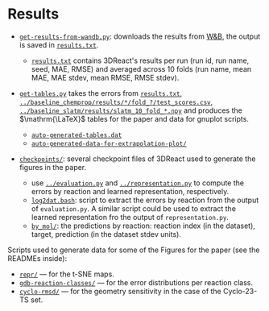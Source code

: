 # Results

* [`get-results-from-wandb.py`](get-results-from-wandb.py):
  downloads the results from [W&B](https://wandb.ai/equireact/projects), the output is saved in [`results.txt`](results.txt).
  * [`results.txt`](results.txt) contains 3DReact's results per run (run id, run name, seed, MAE, RMSE)
  and averaged across 10 folds (run name, mean MAE, MAE stdev, mean RMSE, RMSE stdev).

* [`get-tables.py`](get-tables.py) takes the errors from [`results.txt`](results.txt),
  [`../baseline_chemprop/results/*/fold_?/test_scores.csv`](../baseline_chemprop/results/),
  [`../baseline_slatm/results/slatm_10_fold_*.npy`](../baseline_slatm/results/)
  and produces the $\mathrm{\LaTeX}$ tables for the paper and data for gnuplot scripts. 
  * [`auto-generated-tables.dat`](auto-generated-tables.dat)
  * [`auto-generated-data-for-extrapolation-plot/`](auto-generated-data-for-extrapolation-plot)

* [`checkpoints/`](checkpoints): several checkpoint files of 3DReact used to generate the figures in the paper.
  * use [`../evaluation.py`](../evaluation.py) and [`../representation.py`](../representation.py)
    to compute the errors by reaction and learned representation, respectively.
  * [`log2dat.bash`](log2dat.bash): script to extract the errors by reaction from the output of `evaluation.py`. A similar script could be used
    to extract the learned representation fro the output of `representation.py`.
  * [`by_mol/`](by_mol/): the predictions by reaction: reaction index (in the dataset), target, prediction (in the dataset stdev units).

Scripts used to generate data for some of the Figures for the paper (see the READMEs inside): 
* [`repr/`](repr) — for the t-SNE maps.
* [`gdb-reaction-classes/`](gdb-reaction-classes) — for the error distributions per reaction class.
* [`cyclo-rmsd/`](cyclo-rmsd) — for the geometry sensitivity in the case of the Cyclo-23-TS set.
